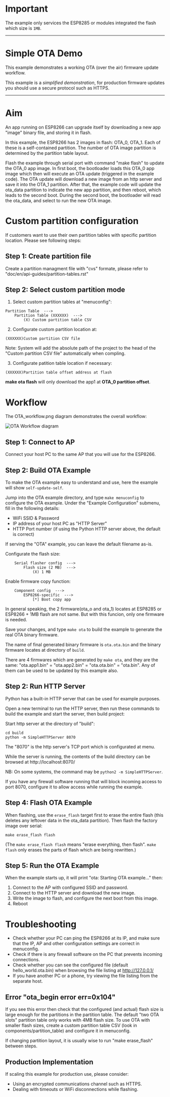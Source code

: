 
# Important

The example only services the ESP8285 or modules integrated the flash which size is `1MB`.

---

# Simple OTA Demo

This example demonstrates a working OTA (over the air) firmware update workflow.

This example is a *simplified demonstration*, for production firmware updates you should use a secure protocol such as HTTPS.

---

# Aim

An app running on ESP8266 can upgrade itself by downloading a new app "image" binary file, and storing it in flash.

In this example, the ESP8266 has 2 images in flash: OTA_0, OTA_1. Each of these is a self-contained partition. The number of OTA image partition is determined by the partition table layout.

Flash the example through serial port with command "make flash" to update the OTA_0 app image. In first boot, the bootloader loads this OTA_0 app image which then will execute an OTA update (triggered in the example code). The OTA update will download a new image from an http server and save it into the OTA_1 partition. After that, the example code will update the ota_data partition to indicate the new app partition, and then reboot, which leads to the second boot. During the second boot, the bootloader will read the ota_data, and select to run the new OTA image.

# Custom partition configuration

If customers want to use their own partition tables with specific partition location. Please see following steps:

## Step 1: Create partition file

Create a partition managment file with "cvs" formate, please refer to "doc/en/api-guides/partition-tables.rst"

## Step 2: Select custom partition mode

1. Select custom partition tables at "menuconfig":

```
Partition Table  --->
    Partition Table (XXXXXX)  --->
        (X) Custom partition table CSV
```

2. Configurate custom partition location at:

```
(XXXXXX)Custom partition CSV file
```

Note: System will add the absolute path of the project to the head of the "Custom partition CSV file" automatically when compling.

3. Configurate patition table location if necessary:

```
(XXXXXX)Partition table offset address at flash
```

**make ota flash** will only download the app1 at **OTA_0 partition offset**.

# Workflow

The OTA_workflow.png diagram demonstrates the overall workflow:

![OTA Workflow diagram](../OTA_workflow.png)

## Step 1: Connect to AP

Connect your host PC to the same AP that you will use for the ESP8266.

## Step 2: Build OTA Example

To make the OTA example easy to understand and use, here the example will show `self-update-self`. 

Jump into the OTA example directory, and type `make menuconfig` to configure the OTA example. Under the "Example Configuration" submenu, fill in the following details:

* WiFi SSID & Password
* IP address of your host PC as "HTTP Server"
* HTTP Port number (if using the Python HTTP server above, the default is correct)

If serving the "OTA" example, you can leave the default filename as-is.

Configurate the flash size:

```
    Serial flasher config  --->
        Flash size (2 MB)  --->
            (X) 1 MB
```

Enable firmware copy function:

```
    Component config  --->
        ESP8266-specific  --->
            [*] Boot copy app
```

In general speaking, the 2 firmware(ota_o and ota_1) locates at ESP8285 or ESP8266 + 1MB flash are not same. But with this funcion,
only one firmware is needed.

Save your changes, and type `make ota` to build the example to generate the real OTA binary firmware.

The name of final generated binary firmware is `ota.ota.bin` and the binary firmware locates at directory of `build`.

There are 4 firmwares which are generated by `make ota`, and they are the same: "ota.app1.bin" = "ota.app2.bin" = "ota.ota.bin" = "ota.bin". Any of them can be used to be updated by this example also.

## Step 2: Run HTTP Server

Python has a built-in HTTP server that can be used for example purposes.

Open a new terminal to run the HTTP server, then run these commands to build the example and start the server, then build project:

Start http server at the directory of "build":

```
cd build
python -m SimpleHTTPServer 8070
```

The "8070" is the http server's TCP port which is configurated at menu.

While the server is running, the contents of the build directory can be browsed at http://localhost:8070/

NB: On some systems, the command may be `python2 -m SimpleHTTPServer`.

If you have any firewall software running that will block incoming access to port 8070, configure it to allow access while running the example.

## Step 4: Flash OTA Example

When flashing, use the `erase_flash` target first to erase the entire flash (this deletes any leftover data in the ota_data partition). Then flash the factory image over serial:

```
make erase_flash flash
```

(The `make erase_flash flash` means "erase everything, then flash". `make flash` only erases the parts of flash which are being rewritten.)

## Step 5: Run the OTA Example

When the example starts up, it will print "ota: Starting OTA example..." then:

1. Connect to the AP with configured SSID and password.
2. Connect to the HTTP server and download the new image.
3. Write the image to flash, and configure the next boot from this image.
4. Reboot

# Troubleshooting

* Check whether your PC can ping the ESP8266 at its IP, and make sure that the IP, AP and other configuration settings are correct in menuconfig.
* Check if there is any firewall software on the PC that prevents incoming connections.
* Check whether you can see the configured file (default hello_world.ota.bin) when browsing the file listing at http://127.0.0.1/
* If you have another PC or a phone, try viewing the file listing from the separate host.

## Error "ota_begin error err=0x104"

If you see this error then check that the configured (and actual) flash size is large enough for the partitions in the partition table. The default "two OTA slots" partition table only works with 4MB flash size. To use OTA with smaller flash sizes, create a custom partition table CSV (look in components/partition_table) and configure it in menuconfig.

If changing partition layout, it is usually wise to run "make erase_flash" between steps.

## Production Implementation

If scaling this example for production use, please consider:

* Using an encrypted communications channel such as HTTPS.
* Dealing with timeouts or WiFi disconnections while flashing.
